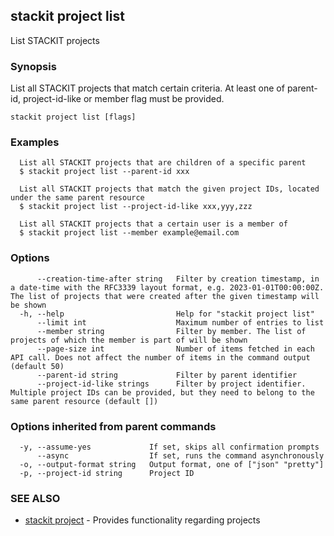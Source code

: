 ## stackit project list

List STACKIT projects

### Synopsis

List all STACKIT projects that match certain criteria. At least one of parent-id, project-id-like or member flag must be provided.

```
stackit project list [flags]
```

### Examples

```
  List all STACKIT projects that are children of a specific parent
  $ stackit project list --parent-id xxx

  List all STACKIT projects that match the given project IDs, located under the same parent resource
  $ stackit project list --project-id-like xxx,yyy,zzz

  List all STACKIT projects that a certain user is a member of
  $ stackit project list --member example@email.com
```

### Options

```
      --creation-time-after string   Filter by creation timestamp, in a date-time with the RFC3339 layout format, e.g. 2023-01-01T00:00:00Z. The list of projects that were created after the given timestamp will be shown
  -h, --help                         Help for "stackit project list"
      --limit int                    Maximum number of entries to list
      --member string                Filter by member. The list of projects of which the member is part of will be shown
      --page-size int                Number of items fetched in each API call. Does not affect the number of items in the command output (default 50)
      --parent-id string             Filter by parent identifier
      --project-id-like strings      Filter by project identifier. Multiple project IDs can be provided, but they need to belong to the same parent resource (default [])
```

### Options inherited from parent commands

```
  -y, --assume-yes             If set, skips all confirmation prompts
      --async                  If set, runs the command asynchronously
  -o, --output-format string   Output format, one of ["json" "pretty"]
  -p, --project-id string      Project ID
```

### SEE ALSO

* [stackit project](./stackit_project.md)	 - Provides functionality regarding projects

